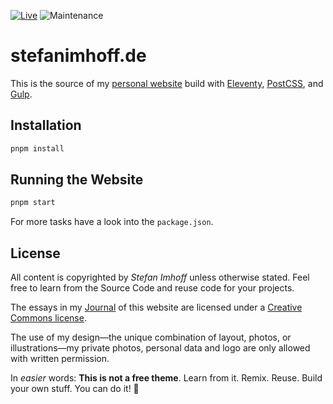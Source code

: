 [![Live](https://img.shields.io/badge/live-stefanimhoff.de-green.svg)](https://www.stefanimhoff.de/)
![Maintenance](https://img.shields.io/maintenance/yes/2023.svg)

# stefanimhoff.de

This is the source of my [personal website][si] build with [Eleventy], [PostCSS], and [Gulp].

## Installation

```sh
pnpm install
```

## Running the Website

```sh
pnpm start
```

For more tasks have a look into the `package.json`.

## License

All content is copyrighted by _Stefan Imhoff_ unless otherwise stated. Feel free to learn from the Source Code and reuse code for your projects.

The essays in my [Journal] of this website are licensed under a [Creative Commons license].

The use of my design—the unique combination of layout, photos, or illustrations—my private photos, personal data and logo are only allowed with written permission.

In _easier_ words: **This is not a free theme**. Learn from it. Remix. Reuse. Build your own stuff. You can do it! 🤘

[creative commons license]: https://creativecommons.org/licenses/by-nc-sa/4.0/
[eleventy]: https://www.11ty.dev/
[postcss]: https://postcss.org/
[gulp]: https://gulpjs.com/
[journal]: https://www.stefanimhoff.de/journal/
[si]: https://www.stefanimhoff.de/
